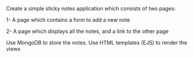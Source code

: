Create a simple sticky notes application which consists of two pages:

1- A page which contains a form to add a new note

2- A page which displays all the notes, and a link to the other page

Use MongoDB to store the notes.
Use HTML templates (EJS) to render the views 
